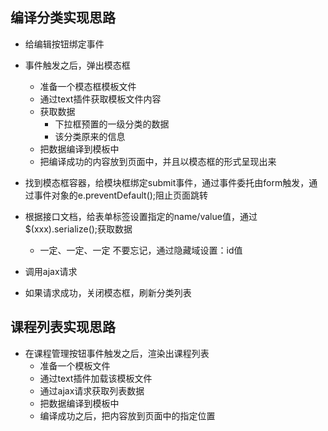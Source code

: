 ## 编译分类实现思路
+ 给编辑按钮绑定事件
+ 事件触发之后，弹出模态框
    - 准备一个模态框模板文件
    - 通过text插件获取模板文件内容
    - 获取数据
        - 下拉框预置的一级分类的数据
        - 该分类原来的信息
    - 把数据编译到模板中
    - 把编译成功的内容放到页面中，并且以模态框的形式呈现出来


+ 找到模态框容器，给模块框绑定submit事件，通过事件委托由form触发，通过事件对象的e.preventDefault();阻止页面跳转

+ 根据接口文档，给表单标签设置指定的name/value值，通过$(xxx).serialize();获取数据
    - 一定、一定、一定 不要忘记，通过隐藏域设置：id值

+ 调用ajax请求

+ 如果请求成功，关闭模态框，刷新分类列表

## 课程列表实现思路
+ 在课程管理按钮事件触发之后，渲染出课程列表
    - 准备一个模板文件
    - 通过text插件加载该模板文件
    - 通过ajax请求获取列表数据
    - 把数据编译到模板中
    - 编译成功之后，把内容放到页面中的指定位置